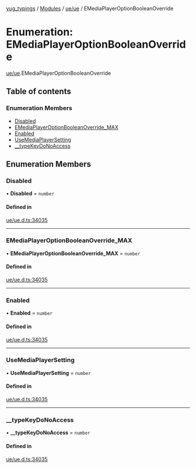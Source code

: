 [yug_typings](../README.md) / [Modules](../modules.md) / [ue/ue](../modules/ue_ue.md) / EMediaPlayerOptionBooleanOverride

# Enumeration: EMediaPlayerOptionBooleanOverride

[ue/ue](../modules/ue_ue.md).EMediaPlayerOptionBooleanOverride

## Table of contents

### Enumeration Members

- [Disabled](ue_ue.EMediaPlayerOptionBooleanOverride.md#disabled)
- [EMediaPlayerOptionBooleanOverride\_MAX](ue_ue.EMediaPlayerOptionBooleanOverride.md#emediaplayeroptionbooleanoverride_max)
- [Enabled](ue_ue.EMediaPlayerOptionBooleanOverride.md#enabled)
- [UseMediaPlayerSetting](ue_ue.EMediaPlayerOptionBooleanOverride.md#usemediaplayersetting)
- [\_\_typeKeyDoNoAccess](ue_ue.EMediaPlayerOptionBooleanOverride.md#__typekeydonoaccess)

## Enumeration Members

### Disabled

• **Disabled** = `number`

#### Defined in

[ue/ue.d.ts:34035](https://github.com/YugMetaverse/yug_typings/blob/25cad34/ue/ue.d.ts#L34035)

___

### EMediaPlayerOptionBooleanOverride\_MAX

• **EMediaPlayerOptionBooleanOverride\_MAX** = `number`

#### Defined in

[ue/ue.d.ts:34035](https://github.com/YugMetaverse/yug_typings/blob/25cad34/ue/ue.d.ts#L34035)

___

### Enabled

• **Enabled** = `number`

#### Defined in

[ue/ue.d.ts:34035](https://github.com/YugMetaverse/yug_typings/blob/25cad34/ue/ue.d.ts#L34035)

___

### UseMediaPlayerSetting

• **UseMediaPlayerSetting** = `number`

#### Defined in

[ue/ue.d.ts:34035](https://github.com/YugMetaverse/yug_typings/blob/25cad34/ue/ue.d.ts#L34035)

___

### \_\_typeKeyDoNoAccess

• **\_\_typeKeyDoNoAccess** = `number`

#### Defined in

[ue/ue.d.ts:34035](https://github.com/YugMetaverse/yug_typings/blob/25cad34/ue/ue.d.ts#L34035)
